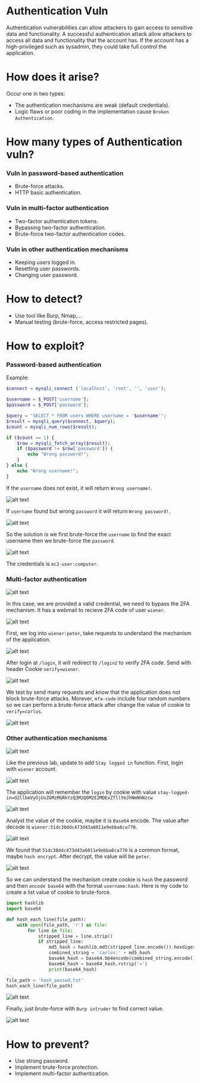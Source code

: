 # Authentication Vuln

Authentication vulnerabilities can allow attackers to gain access to sensitive data and functionality. A successful authentication attack allow attackers to access all data and functionality  that the account has. If the account has a high-privileged such as sysadmin, they could take full control the application.

# How does it arise?

Occur one in two types:

 - The authentication mechanisms are weak (default credentials).
 - Logic flaws or poor coding in the implementation cause ``Broken Authentication``.

# How many types of Authentication vuln?

### Vuln in password-based authentication

 - Brute-force attacks.
 - HTTP basic authentication.

### Vuln in multi-factor authentication

 - Two-factor authentication tokens.
 - Bypassing two-factor authentication.
 - Brute-force two-factor authentication codes.

### Vuln in other authentication mechanisms

 - Keeping users logged in.
 - Resetting user passwords.
 - Changing user password.

# How to detect?

 - Use tool like Burp, Nmap,...
 - Manual testing (brute-force, access restricted pages).

# How to exploit?

### Password-based authentication

Example:

```php
$connect = mysqli_connect ('localhost', 'root', '', 'user');

$username = $_POST['username'];
$password = $_POST['password'];

$query = "SELECT * FROM users WHERE username = '$username'";
$result = mysqli_query($connect, $query);
$count = mysqli_num_rows($result);

if ($count == 1) {
    $row = mysqli_fetch_array($result);
    if ($password != $row['password']) {
        echo "Wrong password!";
    }
} else {
    echo "Wrong username!";
}
```

If the ``username`` does not exist, it will return ``Wrong username!``.

![alt text](/Authen_Author/images/j0q3fp2.png)

If ``username`` found but wrong ``password`` it will return ``Wrong password!``.

![alt text](/Authen_Author/images/7YWxciY.png)

So the solution is we first brute-force the ``username`` to find the exact username then we brute-force the ``password``.

![alt text](/Authen_Author/images/7HsJCIl.png)

The credentials is ``ec2-user:computer``.

### Multi-factor authentication

![alt text](/Authen_Author/images/nTofOv3.png)

In this case, we are provided a valid credential, we need to bypass the 2FA mechanism. It has a webmail to recieve 2FA code of user ``wiener``.

![alt text](/Authen_Author/images/3RYhcBp.png)

First, we log into ``wiener:peter``, take requests to understand the mechanism of the application.

![alt text](/Authen_Author/images/beufMOK.png)

After login at ``/login``, it will redirect to ``/login2`` to verify 2FA code. Send with header Cookie ``verify=wiener``.

![alt text](/Authen_Author/images/mK9BDcY.png)

We test by send many requests and know that the application does not block brute-force attacks. Morever, ``mfa-code`` include four random numbers so we can perform a brute-force attack after change the value of cookie to ``verify=carlos``.

![alt text](/Authen_Author/images/zyKDdq6.png)

### Other authentication mechanisms

![alt text](/Authen_Author/images/Uuwjwdw.png)

Like the previous lab, update to add ``Stay logged in`` function. First, login with ``wiener`` account.

![alt text](/Authen_Author/images/oud0pya.png)

The application will remember the ``login`` by cookie with value ``stay-logged-in=d2llbmVyOjUxZGMzMGRkYzQ3M2Q0M2E2MDExZTllYmJhNmNhNzcw``

![alt text](/Authen_Author/images/ZzMnMSN.png)

Analyst the value of the cookie, maybe it is ``Base64`` encode. The value after decode is ``wiener:51dc30ddc473d43a6011e9ebba6ca770``.

![alt text](/Authen_Author/images/image-5.png)

We found that ``51dc30ddc473d43a6011e9ebba6ca770`` is a common format, maybe ``hash encrypt``. After decrypt, the value will be ``peter``.

![alt text](/Authen_Author/images/image-6.png)

So we can understand the mechanism create cookie is ``hash`` the password and then ``encode base64`` with the format ``username:hash``. Here is my code to create a list value of cookie to brute-force.

```python
import hashlib
import base64

def hash_each_line(file_path):
    with open(file_path, 'r') as file:
        for line in file:
            stripped_line = line.strip()
            if stripped_line:
                md5_hash = hashlib.md5(stripped_line.encode()).hexdigest()
                combined_string = 'carlos:' + md5_hash
                base64_hash = base64.b64encode(combined_string.encode()).decode()
                base64_hash = base64_hash.rstrip('=')
                print(base64_hash)

file_path = 'hash_passwd.txt'
hash_each_line(file_path)
```

![alt text](/Authen_Author/images/image-7.png)

Finally, just brute-force with ``Burp intruder`` to find correct value.

![alt text](/Authen_Author/images/vWFMnfQ.png)

# How to prevent?

 - Use strong password.
 - Implement brute-force protection.
 - Implement multi-factor authentication.